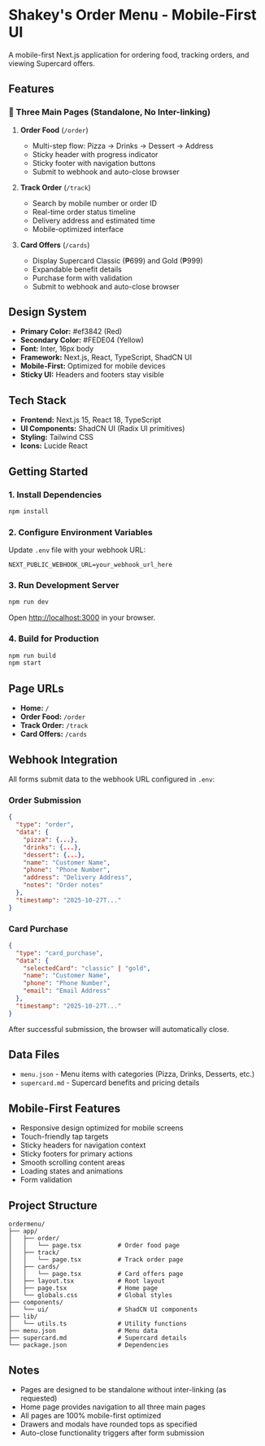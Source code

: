 # Shakey's Order Menu - Mobile-First UI

A mobile-first Next.js application for ordering food, tracking orders, and viewing Supercard offers.

## Features

### 📱 Three Main Pages (Standalone, No Inter-linking)

1. **Order Food** (`/order`)
   - Multi-step flow: Pizza → Drinks → Dessert → Address
   - Sticky header with progress indicator
   - Sticky footer with navigation buttons
   - Submit to webhook and auto-close browser

2. **Track Order** (`/track`)
   - Search by mobile number or order ID
   - Real-time order status timeline
   - Delivery address and estimated time
   - Mobile-optimized interface

3. **Card Offers** (`/cards`)
   - Display Supercard Classic (₱699) and Gold (₱999)
   - Expandable benefit details
   - Purchase form with validation
   - Submit to webhook and auto-close browser

## Design System

- **Primary Color:** #ef3842 (Red)
- **Secondary Color:** #FEDE04 (Yellow)
- **Font:** Inter, 16px body
- **Framework:** Next.js, React, TypeScript, ShadCN UI
- **Mobile-First:** Optimized for mobile devices
- **Sticky UI:** Headers and footers stay visible

## Tech Stack

- **Frontend:** Next.js 15, React 18, TypeScript
- **UI Components:** ShadCN UI (Radix UI primitives)
- **Styling:** Tailwind CSS
- **Icons:** Lucide React

## Getting Started

### 1. Install Dependencies

```bash
npm install
```

### 2. Configure Environment Variables

Update `.env` file with your webhook URL:

```env
NEXT_PUBLIC_WEBHOOK_URL=your_webhook_url_here
```

### 3. Run Development Server

```bash
npm run dev
```

Open [http://localhost:3000](http://localhost:3000) in your browser.

### 4. Build for Production

```bash
npm run build
npm start
```

## Page URLs

- **Home:** `/`
- **Order Food:** `/order`
- **Track Order:** `/track`
- **Card Offers:** `/cards`

## Webhook Integration

All forms submit data to the webhook URL configured in `.env`:

### Order Submission
```json
{
  "type": "order",
  "data": {
    "pizza": {...},
    "drinks": {...},
    "dessert": {...},
    "name": "Customer Name",
    "phone": "Phone Number",
    "address": "Delivery Address",
    "notes": "Order notes"
  },
  "timestamp": "2025-10-27T..."
}
```

### Card Purchase
```json
{
  "type": "card_purchase",
  "data": {
    "selectedCard": "classic" | "gold",
    "name": "Customer Name",
    "phone": "Phone Number",
    "email": "Email Address"
  },
  "timestamp": "2025-10-27T..."
}
```

After successful submission, the browser will automatically close.

## Data Files

- `menu.json` - Menu items with categories (Pizza, Drinks, Desserts, etc.)
- `supercard.md` - Supercard benefits and pricing details

## Mobile-First Features

- Responsive design optimized for mobile screens
- Touch-friendly tap targets
- Sticky headers for navigation context
- Sticky footers for primary actions
- Smooth scrolling content areas
- Loading states and animations
- Form validation

## Project Structure

```
ordermenu/
├── app/
│   ├── order/
│   │   └── page.tsx          # Order food page
│   ├── track/
│   │   └── page.tsx          # Track order page
│   ├── cards/
│   │   └── page.tsx          # Card offers page
│   ├── layout.tsx            # Root layout
│   ├── page.tsx              # Home page
│   └── globals.css           # Global styles
├── components/
│   └── ui/                   # ShadCN UI components
├── lib/
│   └── utils.ts              # Utility functions
├── menu.json                 # Menu data
├── supercard.md              # Supercard details
└── package.json              # Dependencies
```

## Notes

- Pages are designed to be standalone without inter-linking (as requested)
- Home page provides navigation to all three main pages
- All pages are 100% mobile-first optimized
- Drawers and modals have rounded tops as specified
- Auto-close functionality triggers after form submission
